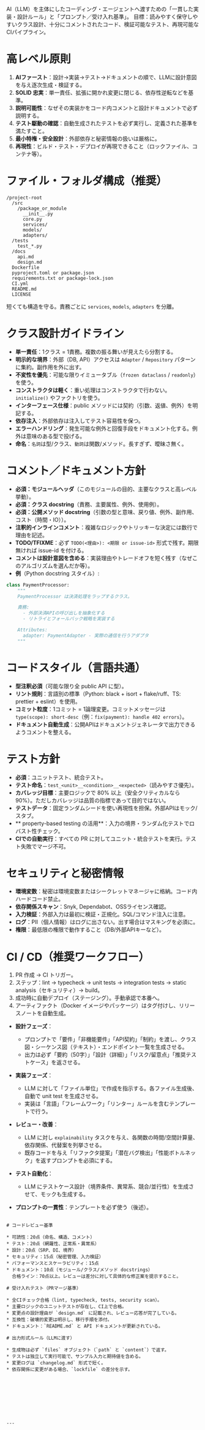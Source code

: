 AI（LLM）を主体にしたコーディング・エージェントへ渡すための「一貫した実装・設計ルール」と「プロンプト／受け入れ基準」。
目標：読みやすく保守しやすいクラス設計、十分にコメントされたコード、検証可能なテスト、再現可能なCIパイプライン。

# 高レベル原則

1. **AIファースト**：設計→実装→テスト→ドキュメントの順で、LLMに設計意図を与え逐次生成・検証する。
2. **SOLID 忠実**：単一責任、拡張に開かれ変更に閉じる、依存性逆転などを基準。
3. **説明可能性**：なぜその実装かをコード内コメントと設計ドキュメントで必ず説明する。
4. **テスト駆動の確認**：自動生成されたテストを必ず実行し、定義された基準を満たすこと。
5. **最小特権・安全設計**：外部依存と秘密情報の扱いは厳格に。
6. **再現性**：ビルド・テスト・デプロイが再現できること（ロックファイル、コンテナ等）。

# ファイル・フォルダ構成（推奨）

```
/project-root
  /src
    /package_or_module
      __init__.py
      core.py
      services/
      models/
      adapters/
  /tests
    test_*.py
  /docs
    api.md
    design.md
  Dockerfile
  pyproject.toml or package.json
  requirements.txt or package-lock.json
  CI.yml
  README.md
  LICENSE
```

短くても構造を守る。責務ごとに `services`, `models`, `adapters` を分離。

# クラス設計ガイドライン

* **単一責任**：1クラス = 1責務。複数の振る舞いが見えたら分割する。
* **明示的な境界**：外部（DB, API）アクセスは `Adapter` / `Repository` パターンに集約。副作用を外に出す。
* **不変性を優先**：可能な限りイミュータブル（`frozen dataclass` / `readonly`）を使う。
* **コンストラクタは軽く**：重い処理はコンストラクタで行わない。`initialize()` やファクトリを使う。
* **インターフェース仕様**：public メソッドには契約（引数、返値、例外）を明記する。
* **依存注入**：外部依存は注入してテスト容易性を保つ。
* **エラーハンドリング**：発生可能な例外と回復手段をドキュメント化する。例外は意味のある型で投げる。
* **命名**：`名詞`は型/クラス、`動詞`は関数/メソッド。長すぎず、曖昧さ無く。

# コメント／ドキュメント方針

* **必須：モジュールヘッダ**（このモジュールの目的、主要なクラスと高レベル挙動）。
* **必須：クラス docstring**（責務、主要属性、例外、使用例）。
* **必須：公開メソッド docstring**（引数の型と意味、戻り値、例外、副作用、コスト（時間・IO））。
* **注釈的インラインコメント**：複雑なロジックやトリッキーな決定には数行で理由を記述。
* **TODO/TFIXME**：必ず `TODO(<理由>): <期限 or issue-id>` 形式で残す。期限無ければ issue-id を付ける。
* **コメントは設計意図を含める**：実装理由やトレードオフを短く残す（なぜこのアルゴリズムを選んだか等）。
* **例**（Python docstring スタイル）:

```python
class PaymentProcessor:
    """
    PaymentProcessor は決済処理をラップするクラス。

    責務:
      - 外部決済APIの呼び出しを抽象化する
      - リトライとフォールバック戦略を実装する

    Attributes:
      adapter: PaymentAdapter - 実際の通信を行うアダプタ
    """
```

# コードスタイル（言語共通）

* **型注釈必須**（可能な限り全 public API に型）。
* **リント規則**：言語別の標準（Python: black + isort + flake/ruff、TS: prettier + eslint）を使用。
* **コミット粒度**：1コミット = 1論理変更。コミットメッセージは `type(scope): short-desc`（例：`fix(payment): handle 402 errors`）。
* **ドキュメント自動生成**：公開APIはドキュメントジェネレータで出力できるようコメントを整える。

# テスト方針

* **必須**：ユニットテスト、統合テスト。
* **テスト命名**：`test_<unit>__<condition>__<expected>`（読みやすさ優先）。
* **カバレッジ目標**：主要ロジックで 80% 以上（安全クリティカルなら 90%）。ただしカバレッジは品質の指標であって目的ではない。
* **テストデータ**：固定ランダムシードを使い再現性を担保。外部APIはモック/スタブ。
* \*\* property-based testing の活用\*\*：入力の境界・ランダム化テストでロバスト性チェック。
* **CIでの自動実行**：すべての PR に対してユニット・統合テストを実行。テスト失敗でマージ不可。

# セキュリティと秘密情報

* **環境変数**：秘密は環境変数またはシークレットマネージャに格納。コード内ハードコード禁止。
* **依存関係スキャン**：Snyk, Dependabot、OSSライセンス確認。
* **入力検証**：外部入力は最初に検証・正規化。SQL/コマンド注入に注意。
* **ログ**：PⅡ（個人情報）はログに出さない。出す場合はマスキングを必須に。
* **権限**：最低限の権限で動作すること（DB/外部APIキーなど）。

# CI / CD（推奨ワークフロー）

1. PR 作成 → CI トリガー。
2. ステップ：lint → typecheck → unit tests → integration tests → static analysis（セキュリティ）→ build。
3. 成功時に自動デプロイ（ステージング）。手動承認で本番へ。
4. アーティファクト（Docker イメージやパッケージ）はタグ付けし、リリースノートを自動生成。


* **設計フェーズ**：

  * プロンプトで「要件」「非機能要件」「API契約」「制約」を渡し、クラス図・シーケンス図（テキスト）・エンドポイント一覧を生成させる。
  * 出力は必ず「要約（50字）」「設計（詳細）」「リスク/留意点」「推奨テストケース」を返させる。
* **実装フェーズ**：

  * LLM に対して「ファイル単位」で作成を指示する。各ファイル生成後、自動で unit test を生成させる。
  * 実装は「言語」「フレームワーク」「リンター」ルールを含むテンプレートで行う。
* **レビュー・改善**：

  * LLM に対し `explainability` タスクを与え、各関数の時間/空間計算量、依存関係、代替案を列挙させる。
  * 既存コードを与え「リファクタ提案」「潜在バグ検出」「性能ボトルネック」を返すプロンプトを必須にする。
* **テスト自動化**：

  * LLM にテストケース設計（境界条件、異常系、競合/並行性）を生成させて、モックも生成する。
* **プロンプトの一貫性**：テンプレートを必ず使う（後述）。
```

# コードレビュー基準

* 可読性：20点（命名、構造、コメント）
* テスト：20点（網羅性、正常系・異常系）
* 設計：20点（SRP、DI、境界）
* セキュリティ：15点（秘密管理、入力検証）
* パフォーマンスとスケーラビリティ：15点
* ドキュメント：10点（モジュール/クラス/メソッド docstrings）
  合格ライン：70点以上。レビューは差分に対して具体的な修正案を提示すること。

# 受け入れテスト（PRマージ基準）

* 全CIチェック合格（lint, typecheck, tests, security scan）。
* 主要ロジックのユニットテストが存在し、CI上で合格。
* 変更点の設計理由が `design.md` に記載され、レビュー応答が完了している。
* 互換性：破壊的変更は明示し、移行手順を添付。
* ドキュメント：`README.md` と API ドキュメントが更新されている。

# 出力形式ルール（LLMに渡す）

* 生成物は必ず `files` オブジェクト（`path` と `content`）で返す。
* テストは独立して実行可能で、サンプル入力と期待値を含める。
* 変更ログは `changelog.md` 形式で短く。
* 依存関係に変更がある場合、`lockfile` の差分を示す。









---

